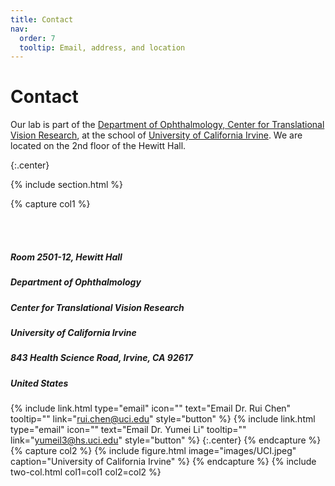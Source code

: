 ```yaml
---
title: Contact
nav:
  order: 7
  tooltip: Email, address, and location
---
```


# <i class="fas fa-envelope"></i>Contact

Our lab is part of the [Department of Ophthalmology, Center for Translational Vision Research](https://ctvr.uci.edu), at the school of [University of California Irvine](https://uci.edu).
We are located on the 2nd floor of the Hewitt Hall.

{:.center}

{% include section.html %}


{% capture col1 %}

<br><br>
##### Room 2501-12, Hewitt Hall
##### Department of Ophthalmology
##### Center for Translational Vision Research
##### University of California Irvine
##### 843 Health Science Road, Irvine, CA 92617
##### United States 

{%
  include link.html
  type="email"
  icon=""
  text="Email Dr. Rui Chen"
  tooltip=""
  link="rui.chen@uci.edu"
  style="button"
%}
{%
  include link.html
  type="email"
  icon=""
  text="Email Dr. Yumei Li"
  tooltip=""
  link="yumeil3@hs.uci.edu"
  style="button"
%}
{:.center}
{% endcapture %}
{% capture col2 %}
{%
  include figure.html
  image="images/UCI.jpeg"
  caption="University of California Irvine"
%}
{% endcapture %}
{% include two-col.html col1=col1 col2=col2 %}
